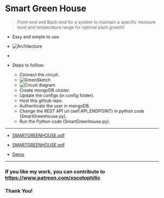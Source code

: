 # Smart Green House

> Front-end and Back-end for a system to maintain a specific moisture level and temperature range for optimal plant growth!

- Easy and simple to use.

- ![Architecture](https://user-images.githubusercontent.com/47301282/132941090-46d2041a-e171-4984-9288-e66483c8e0c6.png)

- 


- Steps to folllow:
  - Connect the circuit.
  - ![GreenSketch](https://user-images.githubusercontent.com/47301282/117006976-b1d70580-ad06-11eb-951b-cd6e2e09a551.jpg)
  - ![Circuit diagram](https://user-images.githubusercontent.com/47301282/117006745-6e7c9700-ad06-11eb-8775-879133c45fe1.png)
  - Create mongoDB cluster.
  - Update the configs (in config folder).
  - Host this github repo.
  - Authenticate the user in mongoDB.
  - Change the REST API url (self.API_ENDPOINT) in python code (SmartGreenhouse.py).
  - Run the Python code (SmartGreenhouse.py).

---

- [SMARTGREENHOUSE.pdf](https://github.com/xscotophilic/smart-green-house/files/7147431/129053_SMARTGREENHOUSE.pdf)

- [SMARTGREENHOUSE.pdf](https://github.com/xscotophilic/smart-green-house/files/7147431/129053_SMARTGREENHOUSE.pdf)

- [Demo](https://drive.google.com/file/d/1rMo6D-h9Ft62zdCEbj6c4VViC1PdJesM/view?usp=sharing)

---


### If you like my work, you can contribute to https://www.patreon.com/xscotophilic

### Thank You!
